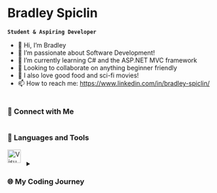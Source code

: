 # Bradley Spiclin

**`Student & Aspiring Developer`**

- 👋 Hi, I’m Bradley
- 👀 I’m passionate about Software Development!
- 🌱 I’m currently learning C# and the ASP.NET MVC framework
- 💞️ Looking to collaborate on anything beginner friendly
- 🍔 I also love good food and sci-fi movies!
- 📫 How to reach me: https://www.linkedin.com/in/bradley-spiclin/
#
<h3>🔗 Connect with Me</h3>

#
<h3>🧰 Languages and Tools</h3>
<img align="left" alt="Visual Studio Code" width="30px" src="https://cdn.jsdelivr.net/gh/devicons/devicon/icons/vscode/vscode-original.svg" style="padding-right:10px;"/>

#
<details>
  <summary><h3>🌐 My Coding Journey</h3></summary>
  blah blah blah
